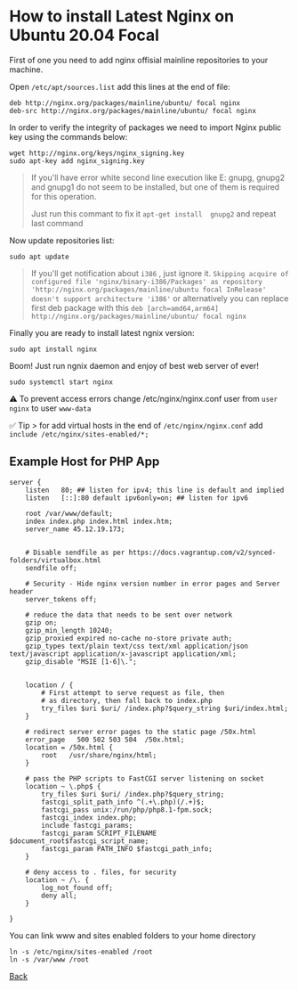 # How to install Latest Nginx on Ubuntu 20.04 Focal 

First of one you need to add nginx offisial mainline repositories to your machine. 

 Open `/etc/apt/sources.list` add this lines at the end of file:

```
deb http://nginx.org/packages/mainline/ubuntu/ focal nginx
deb-src http://nginx.org/packages/mainline/ubuntu/ focal nginx
```

In order to verify the integrity of packages we need to import Nginx public key using the commands below:

```
wget http://nginx.org/keys/nginx_signing.key
sudo apt-key add nginx_signing.key
```

> If you'll have error white second line execution like E: gnupg, gnupg2 and gnupg1 do not seem to be installed, but one of them is required for this operation.
>
> Just run this commant to fix it `apt-get install  gnupg2` and repeat last command

Now update repositories list:

```
sudo apt update
```

> If you'll get notification about `i386` , just ignore it. `Skipping acquire of configured file 'nginx/binary-i386/Packages' as repository 'http://nginx.org/packages/mainline/ubuntu focal InRelease' doesn't support architecture 'i386'` or alternatively you can replace first deb package with this `deb [arch=amd64,arm64] http://nginx.org/packages/mainline/ubuntu/ focal nginx`

Finally you are ready to install latest ngnix version:

```
sudo apt install nginx
```

Boom! Just run ngnix daemon and enjoy of best web server of ever!

```
sudo systemctl start nginx
```

⚠️ To prevent access errors change /etc/nginx/nginx.conf user from `user nginx` to user `www-data`

✅ Tip > for add virtual hosts in the end of `/etc/nginx/nginx.conf` add  `include /etc/nginx/sites-enabled/*;`

## Example Host for PHP App

```
server {
    listen   80; ## listen for ipv4; this line is default and implied
    listen   [::]:80 default ipv6only=on; ## listen for ipv6

    root /var/www/default;
    index index.php index.html index.htm;
    server_name 45.12.19.173;
         

    # Disable sendfile as per https://docs.vagrantup.com/v2/synced-folders/virtualbox.html
    sendfile off;

    # Security - Hide nginx version number in error pages and Server header
    server_tokens off;

    # reduce the data that needs to be sent over network
    gzip on;
    gzip_min_length 10240;
    gzip_proxied expired no-cache no-store private auth;
    gzip_types text/plain text/css text/xml application/json text/javascript application/x-javascript application/xml;
    gzip_disable "MSIE [1-6]\.";


    location / {
        # First attempt to serve request as file, then
        # as directory, then fall back to index.php
        try_files $uri $uri/ /index.php?$query_string $uri/index.html;
    }

    # redirect server error pages to the static page /50x.html
    error_page   500 502 503 504  /50x.html;
    location = /50x.html {
        root   /usr/share/nginx/html;
    } 

    # pass the PHP scripts to FastCGI server listening on socket
    location ~ \.php$ {
        try_files $uri $uri/ /index.php?$query_string;
        fastcgi_split_path_info ^(.+\.php)(/.+)$;
        fastcgi_pass unix:/run/php/php8.1-fpm.sock;
        fastcgi_index index.php;
        include fastcgi_params;
        fastcgi_param SCRIPT_FILENAME $document_root$fastcgi_script_name;
        fastcgi_param PATH_INFO $fastcgi_path_info;
    }

    # deny access to . files, for security
    location ~ /\. {
        log_not_found off;
        deny all;
    }

}
```

You can link www and sites enabled folders to your home directory

```
ln -s /etc/nginx/sites-enabled /root
ln -s /var/www /root
```

[Back](https://github.com/markxxv/webserver)
